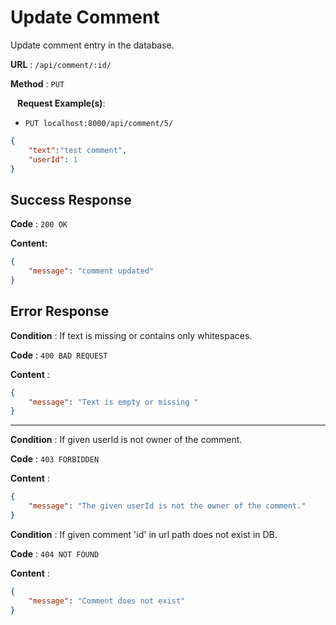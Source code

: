 # Update Comment

Update comment entry in the database.

**URL** : `/api/comment/:id/`

**Method** : `PUT `

` `
**Request Example(s)**:

* `PUT localhost:8000/api/comment/5/`
  
```json
{
    "text":"test comment",
    "userId": 1
}
``````



## Success Response

**Code** : `200 OK`

**Content:**

```json
{
    "message": "comment updated"
}
```
## Error Response


**Condition** : If text is missing or contains only whitespaces.

**Code** : `400 BAD REQUEST`

**Content** :

```json
{
    "message": "Text is empty or missing "
}
```

<hr>

**Condition** : If given userId is not owner of the comment.

**Code** : `403 FORBIDDEN`

**Content** :

```json
{
    "message": "The given userId is not the owner of the comment."
}
```


**Condition** : If given  comment 'id' in url path does not exist in DB.

**Code** : `404 NOT FOUND`

**Content** :

```json
{
    "message": "Comment does not exist"
}
```